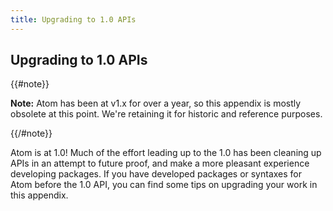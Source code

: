 ```yaml
---
title: Upgrading to 1.0 APIs
---
```

## Upgrading to 1.0 APIs

{{#note}}

**Note:** Atom has been at v1.x for over a year, so this appendix is mostly obsolete at this point. We're retaining it for historic and reference purposes.

{{/#note}}

Atom is at 1.0! Much of the effort leading up to the 1.0 has been cleaning up APIs in an attempt to future proof, and make a more pleasant experience developing packages. If you have developed packages or syntaxes for Atom before the 1.0 API, you can find some tips on upgrading your work in this appendix.
